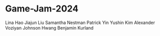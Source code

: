 # Game-Jam-2024
 Lina Hao
 Jiajun Liu
 Samantha Nestman
 Patrick Yin
 Yushin Kim
 Alexander Voziyan
 Johnson Hwang
 Benjamin Kurland
